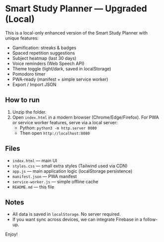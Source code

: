 # Smart Study Planner — Upgraded (Local)

This is a local-only enhanced version of the Smart Study Planner with unique features:
- Gamification: streaks & badges
- Spaced repetition suggestions
- Subject heatmap (last 30 days)
- Voice reminders (Web Speech API)
- Theme toggle (light/dark, saved in localStorage)
- Pomodoro timer
- PWA-ready (manifest + simple service worker)
- Export / Import JSON

## How to run
1. Unzip the folder.
2. Open `index.html` in a modern browser (Chrome/Edge/Firefox). For PWA or service worker features, serve via a local server:
   - Python: `python3 -m http.server 8080`
   - Then open `http://localhost:8080`

## Files
- `index.html` — main UI
- `styles.css` — small extra styles (Tailwind used via CDN)
- `app.js` — main application logic (localStorage persistence)
- `manifest.json` — PWA manifest
- `service-worker.js` — simple offline cache
- `README.md` — this file

## Notes
- All data is saved in `localStorage`. No server required.
- If you want sync across devices, we can integrate Firebase in a follow-up.

Enjoy!